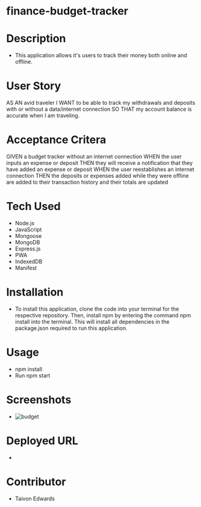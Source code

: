 # finance-budget-tracker

# Description
* This application allows it's users to track their money both online and offline. 

# User Story
  AS AN avid traveler
  I WANT to be able to track my withdrawals and deposits with or without a data/internet connection
  SO THAT my account balance is accurate when I am traveling.

# Acceptance Critera
 GIVEN a budget tracker without an internet connection
 WHEN the user inputs an expense or deposit
 THEN they will receive a notification that they have added an expense or deposit
 WHEN the user reestablishes an internet connection
 THEN the deposits or expenses added while they were offline are added to their transaction history and their totals are updated

# Tech Used
* Node.js
* JavaScript
* Mongoose
* MongoDB
* Express.js
* PWA
* IndexedDB
* Manifest

# Installation
* To install this application, clone the code into your terminal for the respective repository. Then, install npm by entering the command npm install into the terminal. This will install all dependencies in the package.json required to run this application.

# Usage
* npm install
* Run npm start


# Screenshots
* ![budget](https://user-images.githubusercontent.com/92614793/170417928-f9e509af-46f2-4d22-89fd-751b9ac88f4a.JPG)


# Deployed URL
* 


# Contributor
* Taivon Edwards
